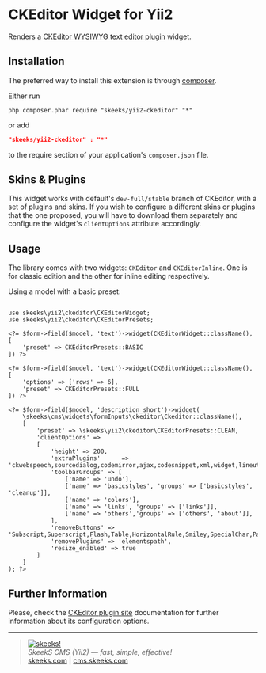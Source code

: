 CKEditor Widget for Yii2
========================

Renders a [CKEditor WYSIWYG text editor plugin](http://www.ckeditor.com) widget.

Installation
------------
The preferred way to install this extension is through [composer](http://getcomposer.org/download/).

Either run

```
php composer.phar require "skeeks/yii2-ckeditor" "*"
```
or add

```json
"skeeks/yii2-ckeditor" : "*"
```

to the require section of your application's `composer.json` file.

Skins & Plugins
---------------

This widget works with default's `dev-full/stable` branch of CKEditor, with a set of plugins and skins. If you wish to
configure a different skins or plugins that the one proposed, you will have to download them separately and configure
the widget's `clientOptions` attribute accordingly.


Usage
-----
The library comes with two widgets: `CKEditor` and `CKEditorInline`. One is for classic edition and the other for inline
editing respectively.

Using a model with a basic preset:

```

use skeeks\yii2\ckeditor\CKEditorWidget;
use skeeks\yii2\ckeditor\CKEditorPresets;

<?= $form->field($model, 'text')->widget(CKEditorWidget::className(), [
	'preset' => CKEditorPresets::BASIC
]) ?>
```

```
<?= $form->field($model, 'text')->widget(CKEditorWidget::className(), [
	'options' => ['rows' => 6],
	'preset' => CKEditorPresets::FULL
]) ?>
```

```
<?= $form->field($model, 'description_short')->widget(
	\skeeks\cms\widgets\formInputs\ckeditor\Ckeditor::className(),
	[
		'preset' => \skeeks\yii2\ckeditor\CKEditorPresets::CLEAN,
		'clientOptions' =>
		[
			'height' => 200,
			'extraPlugins'    	=> 'ckwebspeech,sourcedialog,codemirror,ajax,codesnippet,xml,widget,lineutils,dialog,dialogui',
			'toolbarGroups' => [
				['name' => 'undo'],
				['name' => 'basicstyles', 'groups' => ['basicstyles', 'cleanup']],
				['name' => 'colors'],
				['name' => 'links', 'groups' => ['links']],
				['name' => 'others','groups' => ['others', 'about']],
			],
			'removeButtons' => 'Subscript,Superscript,Flash,Table,HorizontalRule,Smiley,SpecialChar,PageBreak,Iframe',
			'removePlugins' => 'elementspath',
			'resize_enabled' => true
		]
	]
); ?>
```

Further Information
-------------------
Please, check the [CKEditor plugin site](http://www.ckeditor.com) documentation for further information about its configuration options.

___

> [![skeeks!](https://skeeks.com/img/logo/logo-no-title-80px.png)](https://skeeks.com)  
<i>SkeekS CMS (Yii2) — fast, simple, effective!</i>  
[skeeks.com](https://skeeks.com) | [cms.skeeks.com](https://cms.skeeks.com)

